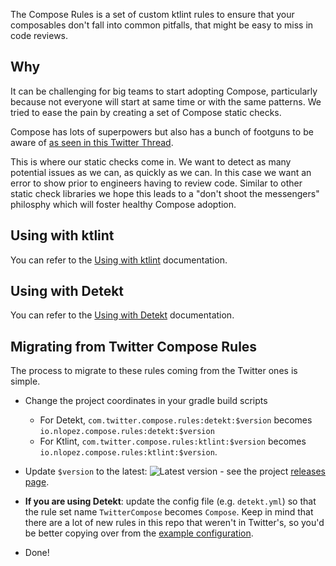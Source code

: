 The Compose Rules is a set of custom ktlint rules to ensure that your composables don't fall into common pitfalls, that might be easy to miss in code reviews.

## Why
It can be challenging for big teams to start adopting Compose, particularly because not everyone will start at same time or with the same patterns. We tried to ease the pain by creating a set of Compose static checks.

Compose has lots of superpowers but also has a bunch of footguns to be aware of [as seen in this Twitter Thread](https://twitter.com/mrmans0n/status/1507390768796909571).

This is where our static checks come in. We want to detect as many potential issues as we can, as quickly as we can. In this case we want an error to show prior to engineers having to review code. Similar to other static check libraries we hope this leads to a "don't shoot the messengers" philosphy which will foster healthy Compose adoption.

## Using with ktlint

You can refer to the [Using with ktlint](https://mrmans0n.github.io/compose-rules/ktlint) documentation.

## Using with Detekt

You can refer to the [Using with Detekt](https://mrmans0n.github.io/compose-rules/detekt) documentation.

## Migrating from Twitter Compose Rules

The process to migrate to these rules coming from the Twitter ones is simple.

- Change the project coordinates in your gradle build scripts
    - For Detekt, `com.twitter.compose.rules:detekt:$version` becomes `io.nlopez.compose.rules:detekt:$version`
    - For Ktlint, `com.twitter.compose.rules:ktlint:$version` becomes `io.nlopez.compose.rules:ktlint:$version`.

- Update `$version` to the latest: ![Latest version](https://img.shields.io/maven-central/v/io.nlopez.compose.rules/common) - see the project [releases page](https://github.com/mrmans0n/compose-rules/releases).
- **If you are using Detekt**: update the config file (e.g. `detekt.yml`) so that the rule set name `TwitterCompose` becomes `Compose`. Keep in mind that there are a lot of new rules in this repo that weren't in Twitter's, so you'd be better copying over from the [example configuration](https://mrmans0n.github.io/compose-rules/detekt).
- Done!

